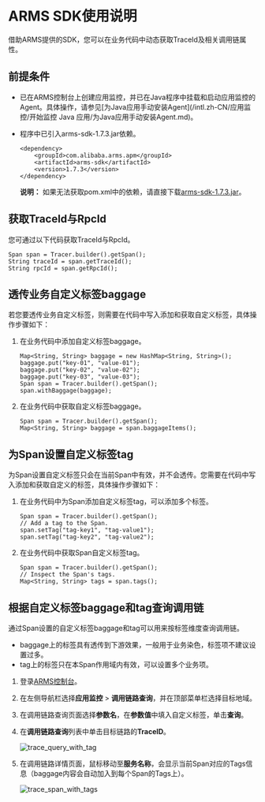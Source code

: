 # ARMS SDK使用说明

借助ARMS提供的SDK，您可以在业务代码中动态获取TraceId及相关调用链属性。

## 前提条件

-   已在ARMS控制台上创建应用监控，并已在Java程序中挂载和启动应用监控的Agent。具体操作，请参见[为Java应用手动安装Agent](/intl.zh-CN/应用监控/开始监控 Java 应用/为Java应用手动安装Agent.md)。
-   程序中已引入arms-sdk-1.7.3.jar依赖。

    ```
    <dependency>
        <groupId>com.alibaba.arms.apm</groupId>
        <artifactId>arms-sdk</artifactId>
        <version>1.7.3</version>
    </dependency>
    ```

    **说明：** 如果无法获取pom.xml中的依赖，请直接下载[arms-sdk-1.7.3.jar](https://aliware-images.oss-cn-hangzhou.aliyuncs.com/arms/arms-sdk-1.7.3.jar)。


## 获取TraceId与RpcId

您可通过以下代码获取TraceId与RpcId。

```
Span span = Tracer.builder().getSpan();
String traceId = span.getTraceId();
String rpcId = span.getRpcId();
```

## 透传业务自定义标签baggage

若您要透传业务自定义标签，则需要在代码中写入添加和获取自定义标签，具体操作步骤如下：

1.  在业务代码中添加自定义标签baggage。

    ```
    Map<String, String> baggage = new HashMap<String, String>();
    baggage.put("key-01", "value-01");
    baggage.put("key-02", "value-02");
    baggage.put("key-03", "value-03");
    Span span = Tracer.builder().getSpan();
    span.withBaggage(baggage);
    ```

2.  在业务代码中获取自定义标签baggage。

    ```
    Span span = Tracer.builder().getSpan();
    Map<String, String> baggage = span.baggageItems();
    ```


## 为Span设置自定义标签tag

为Span设置自定义标签只会在当前Span中有效，并不会透传。您需要在代码中写入添加和获取自定义的标签，具体操作步骤如下：

1.  在业务代码中为Span添加自定义标签tag，可以添加多个标签。

    ```
    Span span = Tracer.builder().getSpan();
    // Add a tag to the Span.
    span.setTag("tag-key1", "tag-value1");
    span.setTag("tag-key2", "tag-value2");
    ```

2.  在业务代码中获取Span自定义标签tag。

    ```
    Span span = Tracer.builder().getSpan();
    // Inspect the Span's tags.
    Map<String, String> tags = span.tags();
    ```


## 根据自定义标签baggage和tag查询调用链

通过Span设置的自定义标签baggage和tag可以用来按标签维度查询调用链。

-   baggage上的标签具有透传到下游效果，一般用于业务染色，标签项不建议设置过多。
-   tag上的标签只在本Span作用域内有效，可以设置多个业务项。

1.  登录[ARMS控制台](https://arms-intl.console.aliyun.com/)。
2.  在左侧导航栏选择**应用监控** \> **调用链路查询**，并在顶部菜单栏选择目标地域。
3.  在调用链路查询页面选择**参数名**，在**参数值**中填入自定义标签，单击**查询**。
4.  在**调用链路查询**列表中单击目标链路的**TraceID**。

    ![trace_query_with_tag](https://static-aliyun-doc.oss-accelerate.aliyuncs.com/assets/img/zh-CN/7290348951/p142195.png)

5.  在调用链路详情页面，鼠标移动至**服务名称**，会显示当前Span对应的Tags信息（baggage内容会自动加入到每个Span的Tags上）。

    ![trace_span_with_tags](https://static-aliyun-doc.oss-accelerate.aliyuncs.com/assets/img/zh-CN/8290348951/p142196.png)


